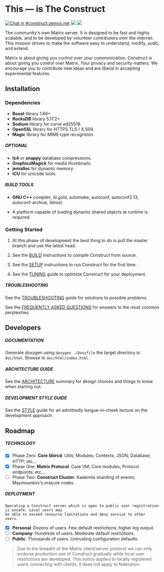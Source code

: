# This — is The **Construct**

[![Chat in #construct:zemos.net](https://img.shields.io/matrix/construct:zemos.net.svg?label=Chat%20in%20%23construct%3Azemos.net&logo=matrix&server_fqdn=matrix.org&style=for-the-badge&color=brightgreen)](https://matrix.to/#/#construct:zemos.net) [![](https://img.shields.io/badge/License-BSD-brightgreen.svg?label=%20license&style=for-the-badge&color=brightgreen)]() [![](https://img.shields.io/badge/PRs-welcome-brightgreen.svg?label=contributions&style=for-the-badge&color=brightgreen)]()

The community's own Matrix server. It is designed to be fast and highly scalable,
and to be developed by volunteer contributors over the internet. This mission
strives to make the software easy to understand, modify, audit, and extend.

Matrix is about giving you control over your communication; Construct is about
giving you control over Matrix. Your privacy and security matters. We encourage
you to contribute new ideas and are liberal in accepting experimental features.

## Installation

### Dependencies

- **Boost** library 1.66+
- **RocksDB** library 5.17.2+
- **Sodium** library for curve ed25519.
- **OpenSSL** library for HTTPS TLS / X.509.
- **Magic** library for MIME type recognition.

##### OPTIONAL

- **lz4** or **snappy** database compressions.
- **GraphicsMagick** for media thumbnails.
- **jemalloc** for dynamic memory.
- **ICU** for unicode tools.

##### BUILD TOOLS

- **GNU C++** compiler, ld.gold, automake, autoconf, autoconf2.13,
autoconf-archive, libtool.

- A platform capable of loading dynamic shared objects at runtime is required.

<!--

#### Platforms

[![Construct](https://img.shields.io/SemVer/v0.0.0-dev.png)](https://github.com/jevolk/charybdis/tree/master)

| <sub> Continuously Integrated Host </sub>   | <sub> Compiler </sub>    | <sub> Third party </sub> | <sub> Status </sub> |
|:------------------------------------------- |:------------------------ |:------------------------ |:------------------- |
| <sub> Linux Ubuntu 16.04 Xenial </sub>      | <sub> GCC 6       </sub> | <sub> Boost 1.66 </sub>  | [![POSIX Build Status](https://travis-ci.org/jevolk/charybdis.svg?branch=master)](https://travis-ci.org/jevolk/charybdis) |
| <sub> Linux Ubuntu 16.04 Xenial </sub>      | <sub> GCC 8       </sub> | <sub> Boost 1.66 </sub>  | [![POSIX Build Status](https://travis-ci.org/jevolk/charybdis.svg?branch=master)](https://travis-ci.org/jevolk/charybdis) |
| <sub> Linux Ubuntu 18.04 Xenial </sub>      | <sub> GCC 6       </sub> | <sub> Boost 1.66 </sub>  | [![POSIX Build Status](https://travis-ci.org/jevolk/charybdis.svg?branch=master)](https://travis-ci.org/jevolk/charybdis) |

-->

### Getting Started

1. At this phase of development the best thing to do is pull the master branch
and use the latest head.

2. See the [BUILD](https://github.com/matrix-construct/construct/wiki/BUILD) instructions to compile Construct from source.

3. See the [SETUP](https://github.com/matrix-construct/construct/wiki/SETUP) instructions to run Construct for the first time.

4. See the [TUNING](https://github.com/matrix-construct/construct/wiki/TUNING) guide to optimize Construct for your deployment.

##### TROUBLESHOOTING

See the [TROUBLESHOOTING](https://github.com/matrix-construct/construct/wiki/Troubleshooting-problems) guide for solutions to possible
problems.

See the [FREQUENTLY ASKED QUESTIONS](https://github.com/matrix-construct/construct/wiki/FAQ) for answers to the most common
perplexities.

## Developers

##### DOCUMENTATION

Generate doxygen using `doxygen ./Doxyfile` the target
directory is `doc/html`. Browse to `doc/html/index.html`.

##### ARCHITECTURE GUIDE

See the [ARCHITECTURE](https://github.com/matrix-construct/construct/wiki/ARCHITECTURE) summary for design choices and
things to know when starting out.

##### DEVELOPMENT STYLE GUIDE

See the [STYLE](https://github.com/matrix-construct/construct/wiki/STYLE) guide for an admittedly tongue-in-cheek lecture on
the development approach.

## Roadmap

##### TECHNOLOGY

- [x] Phase Zero: **Core libircd**: Utils; Modules; Contexts; JSON; Database; HTTP; etc...
- [x] Phase One: **Matrix Protocol**: Core VM; Core modules; Protocol endpoints; etc...
- [ ] Phase Two: **Construct Cluster**: Kademlia sharding of events; Maymounkov's erasure codes.

##### DEPLOYMENT

```
Operating a Construct server which is open to public user registration is unsafe. Local users may
be able to exceed resource limitations and deny service to other users.
```

- [x] **Personal**: Dozens of users. Few default restrictions; higher log output.
- [ ] **Company**: Hundreds of users. Moderate default restrictions.
- [ ] **Public**: Thousands of users. Untrusting configuration defaults.

> Due to the breadth of the Matrix client/server protocol we can only endorse
production use of Construct gradually while local user restrictions are
developed. This notice applies to locally registered users connecting with
clients, it does not apply to federation.
